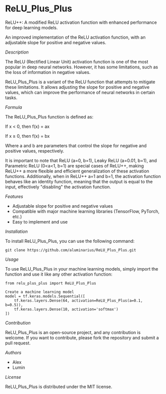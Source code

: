 # ReLU_Plus_Plus

ReLU++: A modified ReLU activation function with enhanced performance for deep learning models.

An improved implementation of the ReLU activation function, with an adjustable slope for positive and negative values.

_Description_

The ReLU (Rectified Linear Unit) activation function is one of the most popular in deep neural networks. However, it has some limitations, such as the loss of information in negative values.

ReLU_Plus_Plus is a variant of the ReLU function that attempts to mitigate these limitations. It allows adjusting the slope for positive and negative values, which can improve the performance of neural networks in certain tasks.

_Formula_

The ReLU_Plus_Plus function is defined as:

If x < 0, then f(x) = ax

If x ≥ 0, then f(x) = bx

Where a and b are parameters that control the slope for negative and positive values, respectively.

It is important to note that ReLU (a=0, b=1), Leaky ReLU (a=0.01, b=1), and Parametric ReLU (0<a<1, b=1) are special cases of ReLU++, making ReLU++ a more flexible and efficient generalization of these activation functions. Additionally, when in ReLU++ a=1 and b=1, the activation function behaves like an identity function, meaning that the output is equal to the input, effectively "disabling" the activation function.

_Features_

- Adjustable slope for positive and negative values
- Compatible with major machine learning libraries (TensorFlow, PyTorch, etc.)
- Easy to implement and use

_Installation_

To install ReLU_Plus_Plus, you can use the following command:

```
git clone https://github.com/aluminarius/ReLU_Plus_Plus.git
```

_Usage_

To use ReLU_Plus_Plus in your machine learning models, simply import the function and use it like any other activation function:

```
from relu_plus_plus import ReLU_Plus_Plus

Create a machine learning model
model = tf.keras.models.Sequential([
    tf.keras.layers.Dense(64, activation=ReLU_Plus_Plus(a=0.1, b=0.5)),
    tf.keras.layers.Dense(10, activation='softmax')
])
```

_Contribution_

ReLU_Plus_Plus is an open-source project, and any contribution is welcome. If you want to contribute, please fork the repository and submit a pull request.

_Authors_
- Alex
- Lumin

_License_

ReLU_Plus_Plus is distributed under the MIT license.
